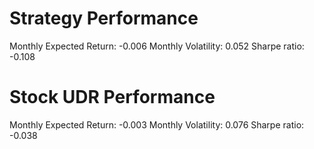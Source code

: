 # Strategy Performance
Monthly Expected Return: -0.006
Monthly Volatility: 0.052
Sharpe ratio: -0.108
# Stock UDR Performance
Monthly Expected Return: -0.003
Monthly Volatility: 0.076
Sharpe ratio: -0.038
